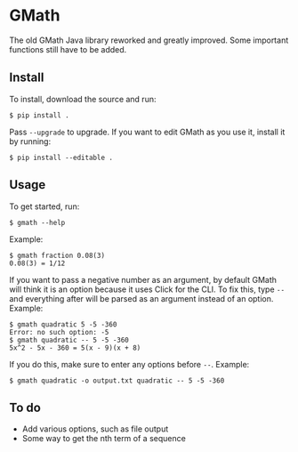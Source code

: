 # GMath
The old GMath Java library reworked and greatly improved. Some important functions still have to be added.

## Install
To install, download the source and run:
```
$ pip install .
```
Pass `--upgrade` to upgrade.
If you want to edit GMath as you use it, install it by running:
```
$ pip install --editable .
```

## Usage
To get started, run:
```
$ gmath --help
```
Example:
```
$ gmath fraction 0.08(3)
0.08(3) = 1/12
```
If you want to pass a negative number as an argument, by default GMath will think it is an option because it uses Click for the CLI. To fix this, type `--` and everything after will be parsed as an argument instead of an option.
Example:
```
$ gmath quadratic 5 -5 -360
Error: no such option: -5
$ gmath quadratic -- 5 -5 -360
5x^2 - 5x - 360 = 5(x - 9)(x + 8)
```
If you do this, make sure to enter any options before `--`.
Example:
```
$ gmath quadratic -o output.txt quadratic -- 5 -5 -360
```

## To do
* Add various options, such as file output
* Some way to get the nth term of a sequence
